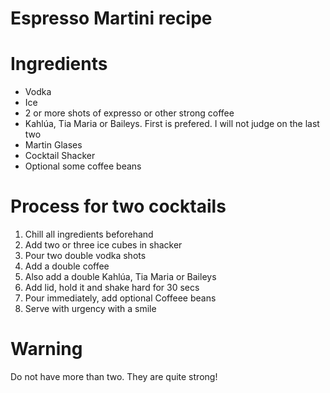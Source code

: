 # Espresso Martini recipe

# Ingredients
* Vodka
* Ice
* 2 or more shots of expresso or other strong coffee
* Kahlúa, Tia Maria or Baileys.  First is prefered.  I will not judge on the last two
* Martin Glases
* Cocktail Shacker
* Optional some coffee beans

# Process for two cocktails

1. Chill all ingredients beforehand
2. Add two or three ice cubes in shacker
3. Pour two double vodka shots
4. Add a double coffee
5. Also add a double Kahlúa, Tia Maria or Baileys
6. Add lid, hold it and shake hard for 30 secs
7. Pour immediately, add optional Coffeee beans
8. Serve with urgency with a smile

# Warning
Do not have more than two.  They are quite strong!
